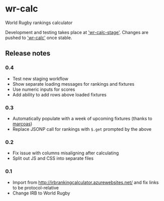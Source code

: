 # wr-calc
World Rugby rankings calculator

Development and testing takes place at ['wr-calc-stage'](https://github.com/rawling/wr-calc-stage).
Changes are pushed to ['wr-calc'](https://github.com/rawling/wr-calc) once stable.

## Release notes

### 0.4
- Test new staging workflow
- Show separate loading messages for rankings and fixtures
- Use numeric inputs for scores
- Add ability to add rows above loaded fixtures

### 0.3

- Automatically populate with a week of upcoming fixtures (thanks to [marcoas](https://github.com/rawling/wr-calc/pull/2))
- Replace JSONP call for rankings with `$.get` prompted by the above

### 0.2

- Fix issue with columns misaligning after calculating
- Split out JS and CSS into separate files

### 0.1

- Import from http://irbrankingcalculator.azurewebsites.net/ and fix links to be protocol-relative
- Change IRB to World Rugby